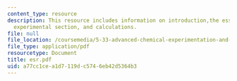 ```yaml
---
content_type: resource
description: This resource includes information on introduction,the essence of ESR,
  experimental section, and calculations.
file: null
file_location: /coursemedia/5-33-advanced-chemical-experimentation-and-instrumentation-fall-2007/a77cc1cea1d7119dc5746eb42d5364b3_esr.pdf
file_type: application/pdf
resourcetype: Document
title: esr.pdf
uid: a77cc1ce-a1d7-119d-c574-6eb42d5364b3
---
```

